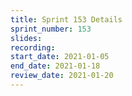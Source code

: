 ```yaml
---
title: Sprint 153 Details
sprint_number: 153
slides:
recording:
start_date: 2021-01-05
end_date: 2021-01-18
review_date: 2021-01-20
---
```

